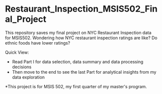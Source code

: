 # Restaurant_Inspection_MSIS502_Final_Project
This repository saves my final project on NYC Restaurant Inspection data for MSIS502. Wondering how NYC restaurant inspection ratings are like? Do ethnic foods have lower ratings?

Quick View:
- Read Part I for data selection, data summary and data processing decisions
- Then move to the end to see the last Part for analytical insights from my data exploration

*This project is for MSIS 502, my first quarter of my master's program.
